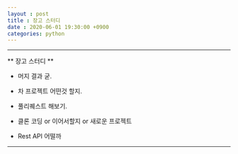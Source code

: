 ```yaml
---
layout : post
title : 장고 스터디
date : 2020-06-01 19:30:00 +0900
categories: python
---
```


---

** 장고 스터디 **

- 머지 결과 굳.

- 차 프로젝트 어떤것 할지.

- 풀리퀘스트 해보기.

- 클론 코딩 or 이어서할지 or 새로운 프로젝트

- Rest API 어떨까

---